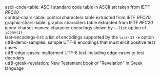ascii-code-table: ASCII standard code table in ASCII art taken from IETF *RFC20*  
control-chars-table: control characters table extracted from IETF *RFC20*  
graphic-chars-table: graphic characters table extracted from IETF *RFC20*  
iconv-charset-names: character encodings shown by `--list` option of `iconv(1)`  
lsar-encodings-list: a list of encodings supported by the `lsar(1)` `-e` option  
utf8-demo-samples: sample UTF-8 encodings that must elicit positive test cases  
utf8-edge-cases: malformed UTF-8 text including edge cases to test decoders   
utf8-greek-revelation: New Testament book of "Revelation" in Greek language  
